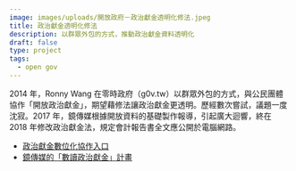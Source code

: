 ```yaml
---
image: images/uploads/開放政府－政治獻金透明化修法.jpeg
title: 政治獻金透明化修法
description: 以群眾外包的方式，推動政治獻金資料透明化
draft: false
type: project
tags:
  - open gov
---
```

2014 年，Ronny Wang 在零時政府（g0v.tw）以群眾外包的方式，與公民團體協作「開放政治獻金」，期望藉修法讓政治獻金更透明。歷經數次嘗試，議題一度沈寂。2017 年，鏡傳媒根據開放資料的基礎製作報導，引起廣大迴響，終在 2018 年修改政治獻金法，規定會計報告書全文應公開於電腦網路。

- [政治獻金數位化協作入口](https://campaign-finance.g0v.ctiml.tw/)
- [鏡傳媒的「數讀政治獻金」計畫](https://www.mirrormedia.mg/projects/political-contribution/#/)